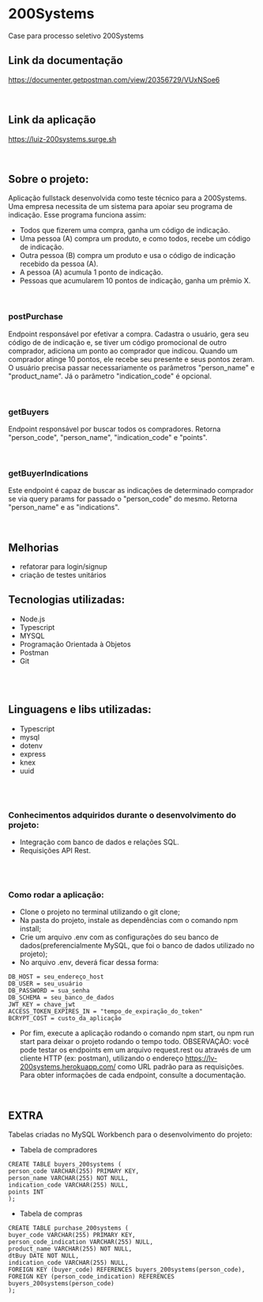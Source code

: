 # 200Systems
Case para processo seletivo 200Systems

## Link da documentação
https://documenter.getpostman.com/view/20356729/VUxNSoe6

<br>

## Link da aplicação
https://luiz-200systems.surge.sh

<br>

## Sobre o projeto: 
Aplicação fullstack desenvolvida como teste técnico para a 200Systems. Uma empresa necessita de um sistema para apoiar seu programa de indicação. Esse programa funciona assim:

- Todos que fizerem uma compra, ganha um código de indicação.
- Uma pessoa (A) compra um produto, e como todos, recebe um código de indicação.
- Outra pessoa (B) compra um produto e usa o código de indicação recebido da pessoa (A).
- A pessoa (A) acumula 1 ponto de indicação.
- Pessoas que acumularem 10 pontos de indicação, ganha um prêmio X.

<br>

### postPurchase
Endpoint responsável por efetivar a compra. Cadastra o usuário, gera seu código de de indicação e, se tiver um código promocional de outro comprador, adiciona um ponto ao comprador que indicou. Quando um comprador atinge 10 pontos, ele recebe seu presente e seus pontos zeram.
O usuário precisa passar necessariamente os parâmetros "person_name" e "product_name". Já o parâmetro "indication_code" é opcional.

<br>

### getBuyers
Endpoint responsável por buscar todos os compradores. Retorna "person_code", "person_name", "indication_code" e "points".

<br>


### getBuyerIndications
Este endpoint é capaz de buscar as indicações de determinado comprador se via query params for passado o "person_code" do mesmo. Retorna "person_name" e as "indications".

<br>

## Melhorias
- refatorar para login/signup
- criação de testes unitários

## Tecnologias utilizadas:
- Node.js
- Typescript
- MYSQL
- Programação Orientada à Objetos
- Postman
- Git
<br>
<br>

## Linguagens e libs utilizadas:
- Typescript
- mysql
- dotenv
- express
- knex
- uuid

<br>
<br>

### Conhecimentos adquiridos durante o desenvolvimento do projeto:
- Integração com banco de dados e relações SQL.
- Requisições API Rest.

<br>
<br>

### Como rodar a aplicação:
- Clone o projeto no terminal utilizando o git clone;
- Na pasta do projeto, instale as dependências com o comando npm install;
- Crie um arquivo .env com as configurações do seu banco de dados(preferencialmente MySQL, que foi o banco de dados utilizado no projeto);
- No arquivo .env, deverá ficar dessa forma:

```
DB_HOST = seu_endereço_host
DB_USER = seu_usuário
DB_PASSWORD = sua_senha
DB_SCHEMA = seu_banco_de_dados
JWT_KEY = chave_jwt
ACCESS_TOKEN_EXPIRES_IN = "tempo_de_expiração_do_token"
BCRYPT_COST = custo_da_aplicação
```
- Por fim, execute a aplicação rodando o comando npm start, ou npm run start para deixar o projeto rodando o tempo todo.
OBSERVAÇÃO: você pode testar os endpoints em um arquivo request.rest ou através de um cliente HTTP (ex: postman), utilizando o endereço https://lv-200systems.herokuapp.com/ como URL padrão para as requisições. Para obter informações de cada endpoint, consulte a documentação.
<br>

## EXTRA

Tabelas criadas no MySQL Workbench para o desenvolvimento do projeto:

- Tabela de compradores
```
CREATE TABLE buyers_200systems (
person_code VARCHAR(255) PRIMARY KEY,
person_name VARCHAR(255) NOT NULL,
indication_code VARCHAR(255) NULL,
points INT
);
```

- Tabela de compras
```
CREATE TABLE purchase_200systems (
buyer_code VARCHAR(255) PRIMARY KEY,
person_code_indication VARCHAR(255) NULL,
product_name VARCHAR(255) NOT NULL,
dtBuy DATE NOT NULL,
indication_code VARCHAR(255) NULL,
FOREIGN KEY (buyer_code) REFERENCES buyers_200systems(person_code),
FOREIGN KEY (person_code_indication) REFERENCES buyers_200systems(person_code)
);
```
